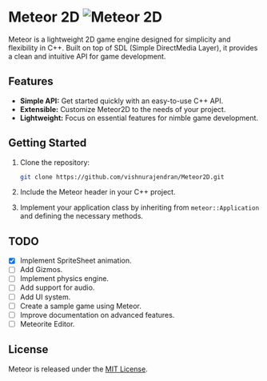 
# Meteor 2D ![Meteor 2D](https://imgbkt-rgon.s3.ap-south-1.amazonaws.com/meteor64.png)  

Meteor is a lightweight 2D game engine designed for simplicity and flexibility in C++. Built on top of SDL (Simple DirectMedia Layer), it provides a clean and intuitive API for game development.

## Features

- **Simple API:** Get started quickly with an easy-to-use C++ API.
- **Extensible:** Customize Meteor2D to the needs of your project.
- **Lightweight:** Focus on essential features for nimble game development.

## Getting Started

1. Clone the repository:

    ```bash
    git clone https://github.com/vishnurajendran/Meteor2D.git
    ```

2. Include the Meteor header in your C++ project.

3. Implement your application class by inheriting from `meteor::Application` and defining the necessary methods.

## TODO

- [x] Implement SpriteSheet animation.
- [ ] Add Gizmos.
- [ ] Implement physics engine.
- [ ] Add support for audio.
- [ ] Add UI system.
- [ ] Create a sample game using Meteor.
- [ ] Improve documentation on advanced features.
- [ ] Meteorite Editor.

## License

Meteor is released under the [MIT License](LICENSE).
